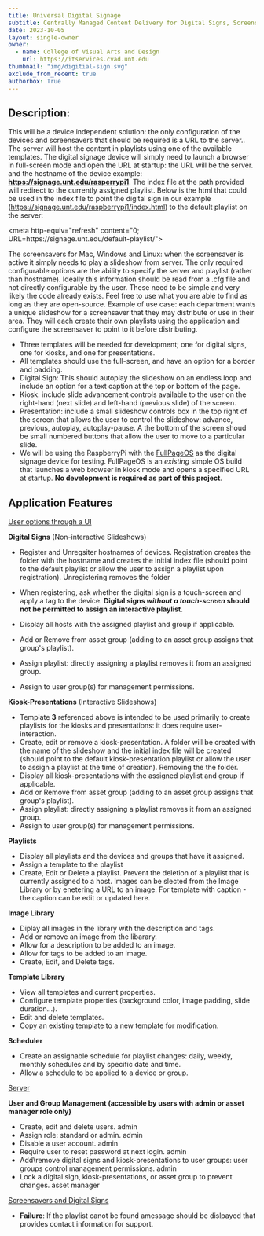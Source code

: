 ```yaml
---
title: Universal Digital Signage
subtitle: Centrally Managed Content Delivery for Digital Signs, Screensavers, Kiosks, Presentations and More.
date: 2023-10-05
layout: single-owner
owner:
  - name: College of Visual Arts and Design
    url: https://itservices.cvad.unt.edu
thumbnail: "img/digitial-sign.svg"
exclude_from_recent: true
authorbox: True
---
```


## Description: ##

This will be a device independent solution: the only configuration of the devices and screensavers that should be required is a URL to the server.. The server will host the content in playlists using one of the available templates. The digital signage device will simply need to launch a browser in full-screen mode and open the URL at startup: the URL will be the server. and the hostname of the device example: <b>https://signage.unt.edu/rasperrypi1</b>. The index file at the path provided will redirect to the currently assigned playlist. Below is the html that could be used in the index file to point the digital sign in our example (https://signage.unt.edu/raspberrypi1/index.html) to the default playlist on the server:

<div class="welcome-box">&lt;meta http-equiv=&quot;refresh&quot; content=&quot;0; URL=https://signage.unt.edu/default-playlist/&quot;&gt;</div>

The screensavers for Mac, Windows and Linux: when the screensaver is active it simply needs to play a slideshow from server. The only required configurable options are the ability to specify the server and playlist (rather than hostname). Ideally this information should be read from a .cfg file and not directly configurable by the user. These need to be simple and very likely the code already exists. Feel free to use what you are able to find as long as they are open-source.
Example of use case: each department wants a unique slideshow for a screensaver that they may distribute or use in their area. They will each create their own playlists using the application and configure the screensaver to point to it before distributing.
- Three templates will be needed for development; one for digital signs, one for kiosks, and one for presentations.
- All templates should use the full-screen, and have an option for a border and padding.
- Digital Sign: This should autoplay the slideshow on an endless loop and include an option for a text caption at the top or bottom of the page.
- Kiosk: include slide advancement controls available to the user on the right-hand (next slide) and left-hand (previous slide) of the screen.
- Presentation: include a small slideshow controls box in the top right of the screen that allows the user to control the slideshow: advance, previous, autoplay, autoplay-pause. A the bottom of the screen shoud be small numbered buttons that allow the user to move to a particular slide.
- We will be using the RaspberryPi with the <a href="https://www.otot.tv/fullpageos-setup-instructions/" alt="Raspberry Pi FullPageOS">FullPageOS</a> as the digital signage device for testing. FullPageOS is an <em>existing</em> simple OS build that launches a web browser in kiosk mode and opens a specified URL at startup. <b>No development is required as part of this project</b>.

## Application Features ##

<u>User options through a UI</u>

<b>Digital Signs</b> (Non-interactive Slideshows)
- Register and Unregsiter hostnames of devices. Registration creates the folder with the hostname and creates the initial index file (should point to the default playlist or allow the user to assign a playlist upon registration). Unregistering removes the folder
- When registering, ask whether the digital sign is a touch-screen and apply a tag to the device. <b>Digital signs <em>without a touch-screen</em> should not be permitted to assign an interactive playlist</b>.

- Display all hosts with the assigned <span class="primefont">playlist</span> and <span class="primefont">group</span> if applicable.
- Add or Remove from asset group (adding to an asset group assigns that group's playlist).
- Assign playlist: directly assigning a playlist removes it from an assigned group.
- Assign to user group(s) for management permissions.

<b>Kiosk-Presentations</b> (Interactive Slideshows) 
- Template <b>3</b> referenced above is intended to be used primarily to create playlists for the kiosks and presentations: it does require user-interaction.
- Create, edit or remove a kiosk-presentation. A folder will be created with the name of the slideshow and the initial index file will be created (should point to the default kiosk-presentation playlist or allow the user to assign a playlist at the time of creation). Removing the  the folder.
- Display all kiosk-presentations with the assigned <span class="primefont">playlist</span> and <span class="primefont">group</span> if applicable.
- Add or Remove from asset group (adding to an asset group assigns that group's playlist).
- Assign playlist: directly assigning a playlist removes it from an assigned group.
- Assign to user group(s) for management permissions.

<b>Playlists</b> 
- Display all playlists and the devices and groups that have it assigned.
- Assign a template to the playlist
- Create, Edit or Delete a playlist. Prevent the deletion of a playlist that is currently assigned to a host. Images can be slected from the Image Library or by enetering a URL to an image. For template with caption - the caption can be edit or updated here. 

<b>Image Library</b> 
- Diplay all images in the library with the description and tags.
- Add or remove an image from the libarary.  
- Allow for a description to be added to an image.
- Allow for tags to be added to an image.
- Create, Edit, and Delete tags.
    
<b>Template Library</b>
- View all templates and current properties.
- Configure template properties (background color, image padding, slide duration...).
- Edit and delete templates.
- Copy an existing template to a new template for modification.

<b>Scheduler</b>
- Create an assignable schedule for playlist changes: daily, weekly, monthly schedules and by specific date and time.
- Allow a schedule to be applied to a device or group.

<u>Server</u>

<b>User and Group Management (accessible by users with admin or asset manager role only)</b>
- Create, edit and delete users. <span class="role-emph1">admin</span>
- Assign role: standard or admin. <span class="role-emph1">admin</span>
- Disable a user account. <span class="role-emph1">admin</span>
- Require user to reset password at next login. <span class="role-emph1">admin</span>
- Add\remove digital signs and kiosk-presentations to user groups: user groups control management permissions. <span class="role-emph1">admin</span>
- Lock a digital sign, kiosk-presentations, or asset group to prevent changes. <span class="role-emph2">asset manager</span>

<u>Screensavers and Digital Signs</u>

- <b>Failure</b>: If the playlist canot be found amessage should be dislpayed that provides contact information for support.